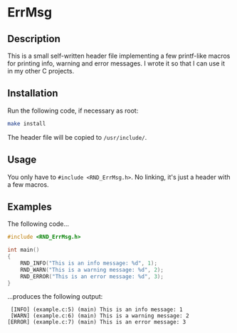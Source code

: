 # ErrMsg

## Description

This is a small self-written header file implementing a few printf-like macros
for printing info, warning and error messages. I wrote it so that I can use it
in my other C projects.

## Installation

Run the following code, if necessary as root:

```sh
make install
```

The header file will be copied to `/usr/include/`.

## Usage

You only have to `#include <RND_ErrMsg.h>`. No linking, it's just a header with
a few macros.

## Examples

The following code...

```c
#include <RND_ErrMsg.h>

int main()
{
    RND_INFO("This is an info message: %d", 1);
    RND_WARN("This is a warning message: %d", 2);
    RND_ERROR("This is an error message: %d", 3);
}
```

...produces the following output:

```
 [INFO] (example.c:5) (main) This is an info message: 1
 [WARN] (example.c:6) (main) This is a warning message: 2
[ERROR] (example.c:7) (main) This is an error message: 3
```
